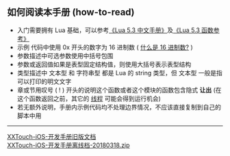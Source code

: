 ## 如何阅读本手册 (how-to-read)

- 入门需要拥有 Lua 基础，可以参考[《Lua 5.3 中文手册》](https://cloudwu.github.io/lua53doc/manual.html)及[《Lua 5.3 函数参考》](https://www.zybuluo.com/havonz/note/564563) 
- 示例  代码中使用 0x 开头的数字为 16 进制数 \( [什么是 16 进制数?](https://baike.baidu.com/item/%E5%8D%81%E5%85%AD%E8%BF%9B%E5%88%B6%E6%95%B0/5697828) \)
- 参数描述中可选参数使用中括号包围
- 参数或返回值如果是表型固定结构值，则使用大括号表示表型结构
- 类型描述中 文本型 和 字符串型 都是 Lua 的 string 类型，但 文本型 一般是指可以打印的明文文字
- 章或节用叹号 \( \! \) 开头的说明这个函数或者这个模块的函数包含隐式 **让出** (在这个函数返回之前，其它的 [线程](/Handbook/thread/README.md) 可能会得到运行机会) 
- 若无额外说明，手册内示例代码均不处理边界情况，不应该直接复制到自己的脚本中用

---

[XXTouch-iOS-开发手册旧版文档](https://www.xxtouch.com/docs/dev.bak.html)  
[XXTouch-iOS-开发手册离线档-20180318.zip](http://xxtouch2.oss-cn-hangzhou.aliyuncs.com/XXTouch-iOS-%E5%BC%80%E5%8F%91%E6%89%8B%E5%86%8C%E7%A6%BB%E7%BA%BF%E6%A1%A3-20180318.zip)  
